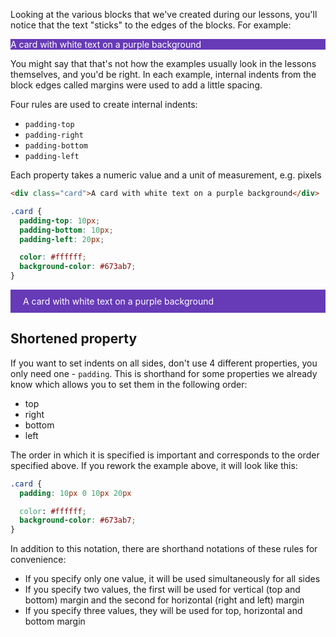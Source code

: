 
Looking at the various blocks that we've created during our lessons, you'll notice that the text "sticks" to the edges of the blocks. For example:

<div class="hexlet-basics-example my-3 p-0" style="background-color: #673ab7;color: #fff;padding: 0!important;">
  A card with white text on a purple background
</div>

You might say that that's not how the examples usually look in the lessons themselves, and you'd be right. In each example, internal indents from the block edges called margins were used to add a little spacing.

Four rules are used to create internal indents:

* `padding-top`
* `padding-right`
* `padding-bottom`
* `padding-left`

Each property takes a numeric value and a unit of measurement, e.g. pixels

```html
<div class="card">A card with white text on a purple background</div>
```

```css
.card {
  padding-top: 10px;
  padding-bottom: 10px;
  padding-left: 20px;

  color: #ffffff;
  background-color: #673ab7;
}
```

<div class="hexlet-basics-example my-3" style="background-color: #673ab7;color: #fff;padding: 10px 0 10px 20px!important;">
  A card with white text on a purple background
</div>

## Shortened property

If you want to set indents on all sides, don't use 4 different properties, you only need one - `padding`. This is shorthand for some properties we already know which allows you to set them in the following order:

* top
* right
* bottom
* left

The order in which it is specified is important and corresponds to the order specified above. If you rework the example above, it will look like this:

```css
.card {
  padding: 10px 0 10px 20px

  color: #ffffff;
  background-color: #673ab7;
}
```

In addition to this notation, there are shorthand notations of these rules for convenience:

* If you specify only one value, it will be used simultaneously for all sides
* If you specify two values, the first will be used for vertical (top and bottom) margin and the second for horizontal (right and left) margin
* If you specify three values, they will be used for top, horizontal and bottom margin
